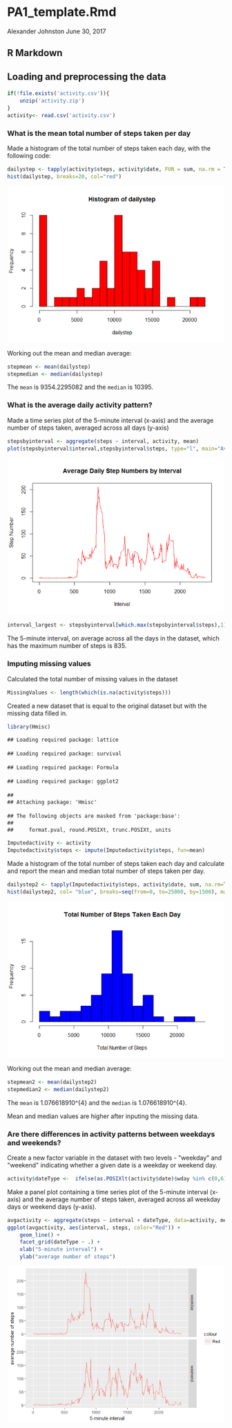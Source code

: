 PA1\_template.Rmd
================
Alexander Johnston
June 30, 2017

R Markdown
----------

Loading and preprocessing the data
----------------------------------

``` r
if(!file.exists('activity.csv')){
    unzip('activity.zip')
}
activity<- read.csv('activity.csv')
```

### What is the mean total number of steps taken per day

Made a histogram of the total number of steps taken each day, with the following code:

``` r
dailystep <- tapply(activity$steps, activity$date, FUN = sum, na.rm = TRUE)
hist(dailystep, breaks=20, col="red")
```

![](PA1_template_files/figure-markdown_github-ascii_identifiers/unnamed-chunk-2-1.png)

Working out the mean and median average:

``` r
stepmean <- mean(dailystep)
stepmedian <- median(dailystep)
```

The `mean` is 9354.2295082 and the `median` is 10395.

### What is the average daily activity pattern?

Made a time series plot of the 5-minute interval (x-axis) and the average number of steps taken, averaged across all days (y-axis)

``` r
stepsbyinterval <- aggregate(steps ~ interval, activity, mean)
plot(stepsbyinterval$interval,stepsbyinterval$steps, type="l", main="Average Daily Step Numbers by Interval", xlab="Interval", ylab="Step Number", col="red")
```

![](PA1_template_files/figure-markdown_github-ascii_identifiers/unnamed-chunk-4-1.png)

``` r
interval_largest <- stepsbyinterval[which.max(stepsbyinterval$steps),1]
```

The 5-minute interval, on average across all the days in the dataset, which has the maximum number of steps is 835.

### Imputing missing values

Calculated the total number of missing values in the dataset

``` r
MissingValues <- length(which(is.na(activity$steps)))
```

Created a new dataset that is equal to the original dataset but with the missing data filled in.

``` r
library(Hmisc)
```

    ## Loading required package: lattice

    ## Loading required package: survival

    ## Loading required package: Formula

    ## Loading required package: ggplot2

    ## 
    ## Attaching package: 'Hmisc'

    ## The following objects are masked from 'package:base':
    ## 
    ##     format.pval, round.POSIXt, trunc.POSIXt, units

``` r
Imputedactivity <- activity
Imputedactivity$steps <- impute(Imputedactivity$steps, fun=mean)
```

Made a histogram of the total number of steps taken each day and calculate and report the mean and median total number of steps taken per day.

``` r
dailystep2 <- tapply(Imputedactivity$steps, activity$date, sum, na.rm=TRUE)
hist(dailystep2, col= "blue", breaks=seq(from=0, to=25000, by=1500), main="Total Number of Steps Taken Each Day", xlab="Total Number of Steps")
```

![](PA1_template_files/figure-markdown_github-ascii_identifiers/unnamed-chunk-7-1.png)

Working out the mean and median average:

``` r
stepmean2 <- mean(dailystep2)
stepmedian2 <- median(dailystep2)
```

The `mean` is 1.076618910^{4} and the `median` is 1.076618910^{4}.

Mean and median values are higher after inputing the missing data.

### Are there differences in activity patterns between weekdays and weekends?

Create a new factor variable in the dataset with two levels - "weekday" and "weekend" indicating whether a given date is a weekday or weekend day.

``` r
activity$dateType <-  ifelse(as.POSIXlt(activity$date)$wday %in% c(0,6), 'weekend', 'weekday')
```

Make a panel plot containing a time series plot of the 5-minute interval (x-axis) and the average number of steps taken, averaged across all weekday days or weekend days (y-axis).

``` r
avgactivity <- aggregate(steps ~ interval + dateType, data=activity, mean)
ggplot(avgactivity, aes(interval, steps, color="Red")) + 
    geom_line() + 
    facet_grid(dateType ~ .) +
    xlab("5-minute interval") + 
    ylab("average number of steps")
```

![](PA1_template_files/figure-markdown_github-ascii_identifiers/unnamed-chunk-10-1.png)
